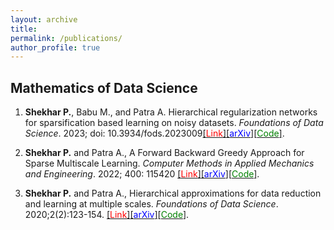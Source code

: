 ```yaml
---
layout: archive
title:
permalink: /publications/
author_profile: true
---
```


<!-- {% if author.googlescholar %}
  You can also find my articles on <u><a href="{{author.googlescholar}}">my Google Scholar profile</a>.</u>
{% endif %}

{% include base_path %}

{% for post in site.publications reversed %}
  {% include archive-single.html %}
{% endfor %} -->

## Mathematics of Data Science
1. **Shekhar P.**, Babu M., and Patra A. Hierarchical regularization networks for sparsification based learning on noisy datasets. *Foundations of Data Science*. 2023; doi: 10.3934/fods.2023009[[<span style="color:red">Link</span>]](https://www.aimsciences.org/article/doi/10.3934/fods.2023009?viewType=HTML)[[<span style="color:blue">arXiv</span>]](https://arxiv.org/pdf/2006.05444.pdf)[[<span style="color:green">Code</span>]](https://github.com/p-shekhar/Hierarchical_noisy).

2. **Shekhar P.** and Patra A., A Forward Backward Greedy Approach for Sparse Multiscale Learning. *Computer Methods in Applied Mechanics and Engineering*. 2022; 400: 115420 [[<span style="color:red">Link</span>]](https://www.sciencedirect.com/science/article/pii/S0045782522004698)[[<span style="color:blue">arXiv</span>]](https://arxiv.org/pdf/2102.07068.pdf)[[<span style="color:green">Code</span>]](https://github.com/p-shekhar/Multiscale-code).

3. **Shekhar P.** and Patra A., Hierarchical approximations for data reduction and learning at multiple scales. *Foundations of Data Science*. 2020;2(2):123-154. [[<span style="color:red">Link</span>]](https://www.aimsciences.org/article/doi/10.3934/fods.2020008)[[<span style="color:blue">arXiv</span>]](https://arxiv.org/pdf/1906.11426.pdf)[[<span style="color:green">Code</span>]](https://github.com/p-shekhar/Hierarchical_multiscale).

